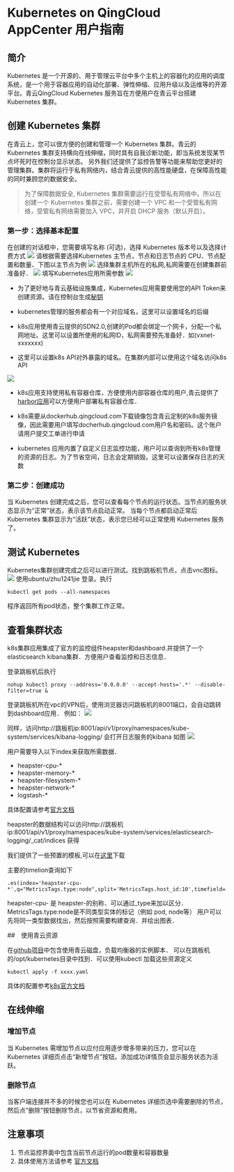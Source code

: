 # Kubernetes on QingCloud AppCenter 用户指南

## 简介

Kubernetes 是一个开源的、用于管理云平台中多个主机上的容器化的应用的调度系统，是一个用于容器应用的自动化部署、弹性伸缩、应用升级以及运维等的开源平台。青云QingCloud Kubernetes 服务旨在方便用户在青云平台搭建 Kubernetes 集群。

## 创建 Kubernetes 集群

在青云上，您可以很方便的创建和管理一个 Kubernetes 集群。青云的 Kubernetes 集群支持横向在线伸缩，同时具有自我诊断功能，即当系统发现某节点坏死时在控制台显示状态。 另外我们还提供了监控告警等功能来帮助您更好的管理集群。集群将运行于私有网络内，结合青云提供的高性能硬盘，在保障高性能的同时兼顾您的数据安全。

> 为了保障数据安全, Kubernetes 集群需要运行在受管私有网络中。所以在创建一个 Kubernetes 集群之前，需要创建一个 VPC 和一个受管私有网络，受管私有网络需要加入 VPC，并开启 DHCP 服务（默认开启）。

### 第一步：选择基本配置

在创建的对话框中，您需要填写名称 (可选)，选择 Kubernetes 版本号以及选择计费方式
![](screenshot/屏幕快照1.png)
请根据需要选择Kubernetes 主节点，节点和日志节点的 CPU、节点配置和数量、下图以主节点为例
![](screenshot/屏幕快照2.png)
选择集群主机所在的私网,私网需要在创建集群前准备好．
![](screenshot/屏幕快照3.png)
填写Kubernetes应用所需参数
![](screenshot/屏幕快照4.png)
* 为了更好地与青云基础设施集成，Kubernetes应用需要使用您的API Token来创建资源。请在控制台生成[秘钥](https://console.qingcloud.com/access_keys/)

* kubernetes管理的服务都会有一个对应域名，这里可以设置域名的后缀

* k8s应用使用青云提供的SDN2.0,创建的Pod都会绑定一个网卡，分配一个私网地址。这里可以设置所使用的私网ID，私网需要预先准备好．如(vxnet-xxxxxxx)

* 这里可以设置k8s API对外暴露的域名。在集群内部可以使用这个域名访问k8s API

![](screenshot/屏幕快照5.png)

* k8s应用支持使用私有容器仓库，方便使用内部容器仓库的用户,青云提供了[harbor应用](https://appcenter.qingcloud.com/apps/app-2mhyb1ui)可以方便用户部署私有容器仓库．

* k8s需要从dockerhub.qingcloud.com下载镜像包含青云定制的k8s服务镜像，因此需要用户填写docherhub.qingcloud.com用户名和密码。这个账户请用户提交工单进行申请

* kubernetes 应用内置了自定义日志监控功能，用户可以查询到所有k8s管理的资源的日志。为了节省空间，日志会定期销毁。这里可以设置保存日志的天数

### 第二步：创建成功

当 Kubernetes 创建完成之后，您可以查看每个节点的运行状态。当节点的服务状态显示为“正常”状态，表示该节点启动正常。 当每个节点都启动正常后 Kubernetes 集群显示为“活跃”状态，表示您已经可以正常使用 Kubernetes 服务了。


## 测试 Kubernetes

Kubernetes集群创建完成之后可以进行测试。找到跳板机节点，点击vnc图标。
![](screenshot/屏幕快照6.png)
使用ubuntu/zhu1241jie 登录。执行

```shell
kubectl get pods --all-namespaces
```
程序返回所有pod状态，整个集群工作正常。

## 查看集群状态

k8s集群应用集成了官方的监控组件heapster和dashboard.并提供了一个elasticsearch kibana集群．方便用户查看监控和日志信息．

登录跳板机后执行

```shell
nohup kubectl proxy --address='0.0.0.0' --accept-hosts='.*' --disable-filter=true &
```

登录跳板机所在vpc的VPN后，使用浏览器访问跳板机的8001端口，会自动跳转到dashboard应用．
例如：
![](screenshot/screencapture6.png)

同样，访问http://跳板机ip:8001/api/v1/proxy/namespaces/kube-system/services/kibana-logging/ 会打开日志服务的kibana
如图
![](screenshot/screencapture７.png)

用户需要导入以下index来获取所需数据．

* heapster-cpu-*
* heapster-memory-*
* heapster-filesystem-*
* heapster-network-*
* logstash-*

具体配置请参考[官方文档](https://www.elastic.co/guide/en/kibana/current/discover.html)

heapster的数据结构可以访问http://跳板机ip:8001/api/v1/proxy/namespaces/kube-system/services/elasticsearch-logging/_cat/indices 获得

我们提供了一些预置的模板,可以在[这里](screenshot/export.json)下载

主要的timelion查询如下

```
.es(index='heapster-cpu-*',q="MetricsTags.type:node",split='MetricsTags.host_id:10',timefield='CpuMetricsTimestamp',kibana=true,metric="max:Metrics.cpu/node_utilization.value")
```

heapster-cpu- 是 heapster-的别称．可以通过_type来加以区分．
MetricsTags.type:node是不同类型实体的标记（例如 pod, node等）
用户可以先将同一类型数据找出，然后按照需要构建查询．并绘出图表．


##　使用青云资源

在[github项目](https://github.com/QingCloudAppcenter/kubernetes/tree/master/sample/qingcloud)中包含使用青云磁盘，负载均衡器的实例脚本．
可以在跳板机的/opt/kubernetes目录中找到．可以使用kubectl 加载这些资源定义

```
kubectl apply -f xxxx.yaml
```
具体的配置参考[k8s官方文档](https://kubernetes.io/docs/concepts/)

## 在线伸缩

### 增加节点

当 Kubernetes 需增加节点以应付应用逐步增多带来的压力，您可以在 Kubernetes 详细页点击“新增节点”按钮。添加成功详情页会显示服务状态为活跃。


### 删除节点

当客户端连接并不多的时候您也可以在 Kubernetes 详细页选中需要删除的节点，然后点“删除”按钮删除节点，以节省资源和费用。

## 注意事项

1. 节点监控界面中包含当前节点运行的pod数量和容器数量
1. 具体使用方法请参考 [官方文档](https://kubernetes.io/docs/home/)
